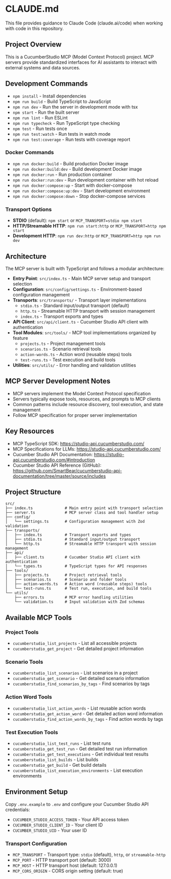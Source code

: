 # CLAUDE.md

This file provides guidance to Claude Code (claude.ai/code) when working with code in this repository.

## Project Overview

This is a CucumberStudio MCP (Model Context Protocol) project. MCP servers provide standardized interfaces for AI assistants to interact with external systems and data sources.

## Development Commands

- `npm install` - Install dependencies
- `npm run build` - Build TypeScript to JavaScript
- `npm run dev` - Run the server in development mode with tsx
- `npm start` - Run the built server
- `npm run lint` - Run ESLint
- `npm run typecheck` - Run TypeScript type checking
- `npm test` - Run tests once
- `npm run test:watch` - Run tests in watch mode
- `npm run test:coverage` - Run tests with coverage report

### Docker Commands
- `npm run docker:build` - Build production Docker image
- `npm run docker:build:dev` - Build development Docker image
- `npm run docker:run` - Run production container
- `npm run docker:run:dev` - Run development container with hot reload
- `npm run docker:compose:up` - Start with docker-compose
- `npm run docker:compose:up:dev` - Start development environment
- `npm run docker:compose:down` - Stop docker-compose services

### Transport Options
- **STDIO** (default): `npm start` or `MCP_TRANSPORT=stdio npm start`
- **HTTP/Streamable HTTP**: `npm run start:http` or `MCP_TRANSPORT=http npm start`
- **Development HTTP**: `npm run dev:http` or `MCP_TRANSPORT=http npm run dev`

## Architecture

The MCP server is built with TypeScript and follows a modular architecture:

- **Entry Point**: `src/index.ts` - Main MCP server setup and transport selection
- **Configuration**: `src/config/settings.ts` - Environment-based configuration management
- **Transports**: `src/transports/` - Transport layer implementations
  - `stdio.ts` - Standard input/output transport (default)
  - `http.ts` - Streamable HTTP transport with session management
  - `index.ts` - Transport exports and types
- **API Client**: `src/api/client.ts` - Cucumber Studio API client with authentication
- **Tool Modules**: `src/tools/` - MCP tool implementations organized by feature
  - `projects.ts` - Project management tools
  - `scenarios.ts` - Scenario retrieval tools  
  - `action-words.ts` - Action word (reusable steps) tools
  - `test-runs.ts` - Test execution and build tools
- **Utilities**: `src/utils/` - Error handling and validation utilities

## MCP Server Development Notes

- MCP servers implement the Model Context Protocol specification
- Servers typically expose tools, resources, and prompts to MCP clients
- Common patterns include resource discovery, tool execution, and state management
- Follow MCP specification for proper server implementation

## Key Resources

- MCP TypeScript SDK: https://studio-api.cucumberstudio.com/
- MCP Specifications for LLMs: https://studio-api.cucumberstudio.com/
- Cucumber Studio API Documentation: https://studio-api.cucumberstudio.com/#introduction
- Cucumber Studio API Reference (GitHub): https://github.com/SmartBear/cucumberstudio-api-documentation/tree/master/source/includes

## Project Structure

```
src/
├── index.ts              # Main entry point with transport selection
├── server.ts             # MCP server class and tool handler setup
├── config/
│   └── settings.ts       # Configuration management with Zod validation
├── transports/
│   ├── index.ts          # Transport exports and types
│   ├── stdio.ts          # Standard input/output transport
│   └── http.ts           # Streamable HTTP transport with session management
├── api/
│   ├── client.ts         # Cucumber Studio API client with authentication
│   └── types.ts          # TypeScript types for API responses
├── tools/
│   ├── projects.ts       # Project retrieval tools
│   ├── scenarios.ts      # Scenario and folder tools
│   ├── action-words.ts   # Action word (reusable steps) tools
│   └── test-runs.ts      # Test run, execution, and build tools
└── utils/
    ├── errors.ts         # MCP error handling utilities
    └── validation.ts     # Input validation with Zod schemas
```

## Available MCP Tools

### Project Tools
- `cucumberstudio_list_projects` - List all accessible projects
- `cucumberstudio_get_project` - Get detailed project information

### Scenario Tools  
- `cucumberstudio_list_scenarios` - List scenarios in a project
- `cucumberstudio_get_scenario` - Get detailed scenario information
- `cucumberstudio_find_scenarios_by_tags` - Find scenarios by tags

### Action Word Tools
- `cucumberstudio_list_action_words` - List reusable action words
- `cucumberstudio_get_action_word` - Get detailed action word information  
- `cucumberstudio_find_action_words_by_tags` - Find action words by tags

### Test Execution Tools
- `cucumberstudio_list_test_runs` - List test runs
- `cucumberstudio_get_test_run` - Get detailed test run information
- `cucumberstudio_get_test_executions` - Get individual test results
- `cucumberstudio_list_builds` - List builds
- `cucumberstudio_get_build` - Get build details
- `cucumberstudio_list_execution_environments` - List execution environments

## Environment Setup

Copy `.env.example` to `.env` and configure your Cucumber Studio API credentials:
- `CUCUMBER_STUDIO_ACCESS_TOKEN` - Your API access token
- `CUCUMBER_STUDIO_CLIENT_ID` - Your client ID  
- `CUCUMBER_STUDIO_UID` - Your user ID

### Transport Configuration
- `MCP_TRANSPORT` - Transport type: `stdio` (default), `http`, or `streamable-http`
- `MCP_PORT` - HTTP transport port (default: 3000)
- `MCP_HOST` - HTTP transport host (default: 127.0.0.1)
- `MCP_CORS_ORIGIN` - CORS origin setting (default: true)